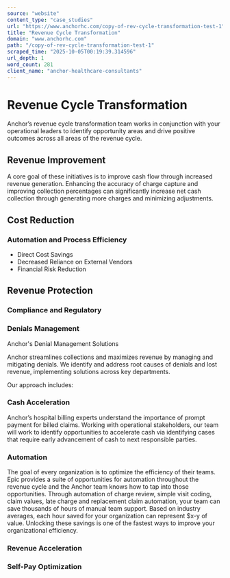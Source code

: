 ```yaml
---
source: "website"
content_type: "case_studies"
url: "https://www.anchorhc.com/copy-of-rev-cycle-transformation-test-1"
title: "Revenue Cycle Transformation"
domain: "www.anchorhc.com"
path: "/copy-of-rev-cycle-transformation-test-1"
scraped_time: "2025-10-05T00:19:39.314596"
url_depth: 1
word_count: 281
client_name: "anchor-healthcare-consultants"
---
```


# Revenue Cycle Transformation

Anchor’s revenue cycle transformation team works in conjunction with your operational leaders to identify opportunity areas and drive positive outcomes across all areas of the revenue cycle.

## Revenue Improvement

A core goal of these initiatives is to improve cash flow through increased revenue generation. Enhancing the accuracy of charge capture and improving collection percentages can significantly increase net cash collection through generating more charges and minimizing adjustments.

## Cost Reduction

### Automation and Process Efficiency

- Direct Cost Savings
- Decreased Reliance on External Vendors
- Financial Risk Reduction

## Revenue Protection

### Compliance and Regulatory
### Denials Management

Anchor's Denial Management Solutions

Anchor streamlines collections and maximizes revenue by managing and mitigating denials. We identify and address root causes of denials and lost revenue, implementing solutions across key departments.

Our approach includes:

### Cash Acceleration

Anchor’s hospital billing experts understand the importance of prompt payment for billed claims. Working with operational stakeholders, our team will work to identify opportunities to accelerate cash via identifying cases that require early advancement of cash to next responsible parties.

### Automation

The goal of every organization is to optimize the efficiency of their teams. Epic provides a suite of opportunities for automation throughout the revenue cycle and the Anchor team knows how to tap into those opportunities. Through automation of charge review, simple visit coding, claim values, late charge and replacement claim automation, your team can save thousands of hours of manual team support. Based on industry averages, each hour saved for your organization can represent $x-y of value. Unlocking these savings is one of the fastest ways to improve your organizational efficiency.

### Revenue Acceleration

### Self-Pay Optimization